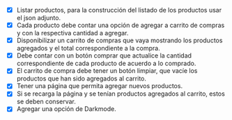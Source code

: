 - [x] Listar productos, para la construcción del listado de los productos usar
    el json adjunto. 
- [x] Cada producto debe contar una opción de agregar a
    carrito de compras y con la respectiva cantidad a agregar.
- [x] Disponibilizar un carrito de compras que vaya mostrando los productos
    agregados y el total correspondiente a la compra.
- [x] Debe contar con un botón comprar que actualice la cantidad
    correspondiente de cada producto de acuerdo a lo comprado.
- [x] El carrito de compra debe tener un botón limpiar, que vacíe los
    productos que han sido agregados al carrito.
- [x] Tener una página que permita agregar nuevos productos.
- [x] Si se recarga la página y se tenían productos agregados al carrito,
     estos se deben conservar.
- [x] Agregar una opción de Darkmode.
